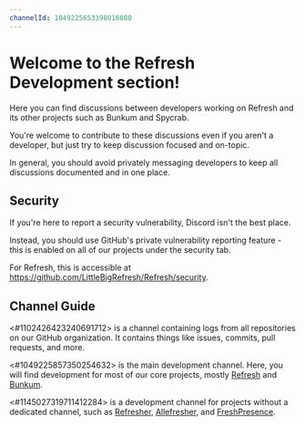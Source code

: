 ```yaml
---
channelId: 1049225653398016080
---
```

# Welcome to the Refresh Development section!

Here you can find discussions between developers working on Refresh and its other projects such as Bunkum and Spycrab.

You're welcome to contribute to these discussions even if you aren't a developer, but just try to keep discussion focused and on-topic.

In general, you should avoid privately messaging developers to keep all discussions documented and in one place.

## Security

If you're here to report a security vulnerability, Discord isn't the best place.

Instead, you should use GitHub's private vulnerability reporting feature - this is enabled on all of our projects under the security tab.

For Refresh, this is accessible at <https://github.com/LittleBigRefresh/Refresh/security>.

## Channel Guide

<#1102426423240691712> is a channel containing logs from all repositories on our GitHub organization. It contains things like issues, commits, pull requests, and more.

<#1049225857350254632> is the main development channel. Here, you will find development for most of our core projects, mostly [Refresh](<https://github.com/LittleBigRefresh/Refresh>) and [Bunkum](<https://github.com/LittleBigRefresh/Bunkum>).

<#1145027319711412284> is a development channel for projects without a dedicated channel, such as [Refresher](<https://github.com/LittleBigRefresh/Refresher>), [Allefresher](<https://github.com/LittleBigRefresh/Allefresher>), and [FreshPresence](<https://github.com/LittleBigRefresh/FreshPresence>).